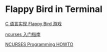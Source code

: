 # Flappy Bird in Terminal

  [C 语言实现 Flappy Bird 游戏](https://www.shiyanlou.com/courses/146)
  
  [ncurses 入门指南](https://linux.cn/article-9348-1.html?pr)
  
  [NCURSES Programming HOWTO](http://www.tldp.org/HOWTO/NCURSES-Programming-HOWTO/)
